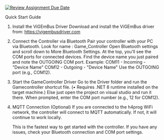 [![Review Assignment Due Date](https://classroom.github.com/assets/deadline-readme-button-22041afd0340ce965d47ae6ef1cefeee28c7c493a6346c4f15d667ab976d596c.svg)](https://classroom.github.com/a/BxF6qiQf)

Quick Start Guide

1. Install the ViGEmBus Driver
   Download and install the ViGEmBus driver from:
   https://vigembusdriver.com

2. Connect the Controller via Bluetooth
   Pair your controller with your PC via Bluetooth. Look for name : Game_Controller
   Open Bluetooth settings and scroll down to More Bluetooth Settings.
   At the top, you’ll see the COM ports for connected devices.
   Find the device name you just paired and note the OUTGOING COM port.
   Example:
   COM11 - Incoming - "Device Name"
   COM12 - Outgoing - "Device Name"
   Use the OUTGOING port (e.g., COM12).

3. Start the GameController Driver
   Go to the Driver folder and run the Gamecontroller shortcut file. (• Requires .NET 8 runtime installed on the target machine.)
   Else just open the project on visual studio and run it there.
   When prompted, enter the COM port number (e.g., 12 for COM12).
4. MQTT Connection (Optional)
   If you are connected to the h4prog WiFi network, the controller will connect to MQTT automatically.
   If not, it will continue to work locally.

   This is the fastest way to get started with the controller.
   If you have any issues, check your Bluetooth connection and COM port settings.
